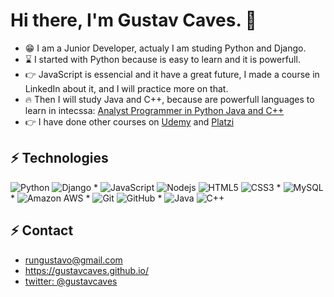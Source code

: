 # Hi there, I'm Gustav Caves. 👋


- 😁 I am a Junior Developer, actualy I am studing Python and Django.
- ⌛ I started with Python because is easy to learn and it is powerfull. 
- 👉 JavaScript is essencial and it have a great future, I made a course in LinkedIn about it, and I will practice more on that.
- 🔥 Then I will study Java and C++, because are powerfull languages to learn in intecssa: [Analyst Programmer in Python Java and C++](https://www.intecssa.com/formacion/analista-programador-en-desarrollo-de-aplicaciones-corporativas-con-java-python-y-c/)
- 👉 I have done other courses on [Udemy](https://www.udemy.com) and [Platzi](https://www.platzi.com)

## ⚡ Technologies

![Python](https://img.shields.io/badge/-Python-black?style=flat-square&logo=python)
![Django](https://img.shields.io/badge/-Django-black?style=flat-square&logo=django) *
![JavaScript](https://img.shields.io/badge/-JavaScript-black?style=flat-square&logo=javascript)
![Nodejs](https://img.shields.io/badge/-Nodejs-black?style=flat-square&logo=Node.js)
![HTML5](https://img.shields.io/badge/-HTML5-E34F26?style=flat-square&logo=html5&logoColor=white)
![CSS3](https://img.shields.io/badge/-CSS3-1572B6?style=flat-square&logo=css3) *
![MySQL](https://img.shields.io/badge/-MySQL-black?style=flat-square&logo=mysql) *
![Amazon AWS](https://img.shields.io/badge/Amazon%20AWS-232F3E?style=flat-square&logo=amazon-aws) *
![Git](https://img.shields.io/badge/-Git-black?style=flat-square&logo=git)
![GitHub](https://img.shields.io/badge/-GitHub-181717?style=flat-square&logo=github) *
![Java](https://img.shields.io/badge/-Java-black?style=flat-square&logo=java)
![C++](https://img.shields.io/badge/-C++-black?style=flat-square&logo=c%2B%2B)

## ⚡ Contact

- rungustavo@gmail.com
- https://gustavcaves.github.io/
- [twitter: @gustavcaves](https://twitter.com/gustavcaves)

<!--
- [linktree](https://linktr.ee/gustavcaves)
-->

<!--
**gustavcaves/gustavcaves** is a ✨ _special_ ✨ repository because its `README.md` (this file) appears on your GitHub profile.

Here are some ideas to get you started:

- 🔭 I’m currently working on ...
- 🌱 I’m currently learning ...
- 👯 I’m looking to collaborate on ...
- 🤔 I’m looking for help with ...
- 💬 Ask me about ...
- 📫 How to reach me: ...
- 😄 Pronouns: ...
- ⚡ Fun fact: ...
-->
